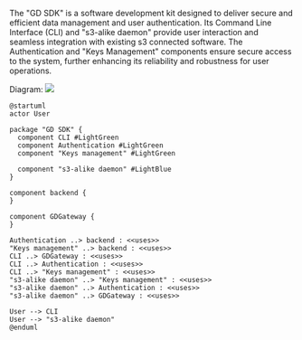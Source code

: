 The "GD SDK" is a software development kit designed to deliver secure and efficient data management and user authentication. Its Command Line Interface (CLI) and "s3-alike daemon" provide user interaction and seamless integration with existing s3 connected software. The Authentication and "Keys Management" components ensure secure access to the system, further enhancing its reliability and robustness for user operations.

Diagram:
![](https://cdn-0.plantuml.com/plantuml/png/dP91IyGm48Nlyok6UkvUlCbILYqKsRs9Fs1CXsvfCrcQ2R8i_dS9eYLfY-0nUT_alGplu9Kc3NO4CkecVFCy0Lp83DGn5asDh_Mnm1iW6cSlJbWKdqylU7VgkxCs4xCascFGCulsXhHtieaLHxvwj2JKiMNH8YDJsD-NDFO3OqjidVp0JsDW-0IOoNSo0qkBj_IwgHjI_g3hjv1btEsgty47tE-3PrzLi8Yu1SPrH6bsMH4ppnLYuPU4oLVmtv4ynn_y-gSWrWJBiefLc0-B5-30qWOxVW40)
```
@startuml
actor User

package "GD SDK" {
  component CLI #LightGreen
  component Authentication #LightGreen
  component "Keys management" #LightGreen
  
  component "s3-alike daemon" #LightBlue
}

component backend {
}

component GDGateway {
}

Authentication ..> backend : <<uses>>
"Keys management" ..> backend : <<uses>>
CLI ..> GDGateway : <<uses>>
CLI ..> Authentication : <<uses>>
CLI ..> "Keys management" : <<uses>>
"s3-alike daemon" ..> "Keys management" : <<uses>>
"s3-alike daemon" ..> Authentication : <<uses>>
"s3-alike daemon" ..> GDGateway : <<uses>>

User --> CLI
User --> "s3-alike daemon"
@enduml
```

